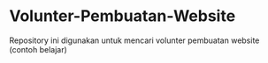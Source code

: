 # Volunter-Pembuatan-Website
Repository ini digunakan untuk mencari volunter pembuatan website (contoh belajar)
